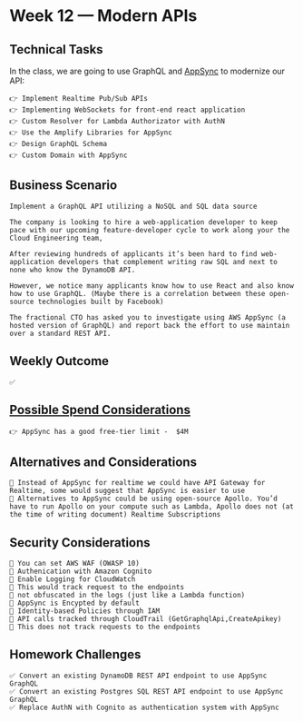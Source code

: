 # Week 12 — Modern APIs

## Technical Tasks
In the class, we are going to use GraphQL and [AppSync](https://docs.aws.amazon.com/appsync/latest/devguide/designing-a-graphql-api.html) to modernize our API:

```
👉 Implement Realtime Pub/Sub APIs
👉 Implementing WebSockets for front-end react application
👉 Custom Resolver for Lambda Authorizator with AuthN
👉 Use the Amplify Libraries for AppSync
👉 Design GraphQL Schema
👉 Custom Domain with AppSync

```
## Business Scenario
```
Implement a GraphQL API utilizing a NoSQL and SQL data source

The company is looking to hire a web-application developer to keep pace with our upcoming feature-developer cycle to work along your the Cloud Engineering team,

After reviewing hundreds of applicants it’s been hard to find web-application developers that complement writing raw SQL and next to none who know the DynamoDB API.

However, we notice many applicants know how to use React and also know how to use GraphQL. (Maybe there is a correlation between these open-source technologies built by Facebook)

The fractional CTO has asked you to investigate using AWS AppSync (a hosted version of GraphQL) and report back the effort to use maintain over a standard REST API.

```
## Weekly Outcome
```
✅
```
## [Possible Spend Considerations](https://docs.google.com/document/d/10Hec7Or1ZUedl0ye-05mVPhYFR5-ySh2K8ZbFqTxu1w/edit#bookmark=id.rrnte5qnq0rm)
```
👉 AppSync has a good free-tier limit -  $4M 

```
## Alternatives and Considerations
```
📎 Instead of AppSync for realtime we could have API Gateway for Realtime, some would suggest that AppSync is easier to use
📎 Alternatives to AppSync could be using open-source Apollo. You’d have to run Apollo on your compute such as Lambda, Apollo does not (at the time of writing document) Realtime Subscriptions

```

## Security Considerations
```
🎯 You can set AWS WAF (OWASP 10)
🎯 Authenication with Amazon Cognito
🎯 Enable Logging for CloudWatch
🎯 This would track request to the endpoints
🎯 not obfuscated in the logs (just like a Lambda function)
🎯 AppSync is Encypted by default
🎯 Identity-based Policies through IAM
🎯 API calls tracked through CloudTrail (GetGraphqlApi,CreateApikey) 
🎯 This does not track requests to the endpoints

```

## Homework Challenges 
``` 
✅ Convert an existing DynamoDB REST API endpoint to use AppSync GraphQL
✅ Convert an existing Postgres SQL REST API endpoint to use AppSync GraphQL
✅ Replace AuthN with Cognito as authentication system with AppSync


```